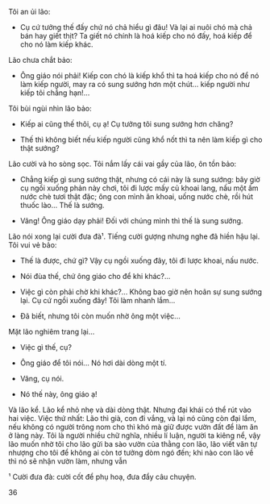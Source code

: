 Tôi an ủi lão:

- Cụ cứ tưởng thế đấy chứ nó chả hiểu gì đâu! Và lại ai nuôi chó mà chả bán hay giết thịt? Ta giết nó chính là hoá kiếp cho nó đấy, hoá kiếp để cho nó làm kiếp khác.

Lão chưa chắt bảo:

- Ông giáo nói phải! Kiếp con chó là kiếp khổ thì ta hoá kiếp cho nó để nó làm kiếp người, may ra có sung sướng hơn một chút... kiếp người như kiếp tôi chẳng hạn!...

Tôi bùi ngùi nhìn lão bảo:

- Kiếp ai cũng thế thôi, cụ ạ! Cụ tưởng tôi sung sướng hơn chăng?

- Thế thì không biết nếu kiếp người cũng khổ nốt thì ta nên làm kiếp gì cho thật sướng?

Lão cười và ho sòng sọc. Tôi nắm lấy cái vai gầy của lão, ôn tồn bảo:

- Chẳng kiếp gì sung sướng thật, nhưng có cái này là sung sướng: bây giờ cụ ngồi xuống phản này chơi, tôi đi lược mấy củ khoai lang, nấu một ấm nước chè tươi thật đặc; ông con mình ăn khoai, uống nước chè, rồi hút thuốc lào... Thế là sướng.

- Vâng! Ông giáo dạy phải! Đối với chúng mình thì thế là sung sướng.

Lão nói xong lại cười đưa đà¹. Tiếng cười gượng nhưng nghe đã hiền hậu lại. Tôi vui vẻ bảo:

- Thế là được, chứ gì? Vậy cụ ngồi xuống đây, tôi đi lược khoai, nấu nước.

- Nói đùa thế, chứ ông giáo cho để khi khác?...

- Việc gì còn phải chờ khi khác?... Không bao giờ nên hoãn sự sung sướng lại. Cụ cứ ngồi xuống đây! Tôi làm nhanh lắm...

- Đã biết, nhưng tôi còn muốn nhờ ông một việc...

Mặt lão nghiêm trang lại...

- Việc gì thế, cụ?

- Ông giáo để tôi nói... Nó hơi dài dòng một tí.

- Vâng, cụ nói.

- Nó thế này, ông giáo ạ!

Và lão kể. Lão kể nhỏ nhẹ và dài dòng thật. Nhưng đại khái có thể rút vào hai việc. Việc thứ nhất: Lão thì già, con đi vắng, và lại nó cũng còn đại lắm, nếu không có người trông nom cho thì khó mà giữ được vườn đất để làm ăn ở làng này. Tôi là người nhiều chữ nghĩa, nhiều lí luận, người ta kiêng nể, vậy lão muốn nhờ tôi cho lão gửi ba sào vườn của thằng con lão, lão viết văn tự nhượng cho tôi để không ai còn tơ tưởng dòm ngó đến; khi nào con lão về thì nó sẽ nhận vườn làm, nhưng vẫn

¹ Cười đưa đà: cười cốt để phụ hoạ, đưa đẩy câu chuyện.

36